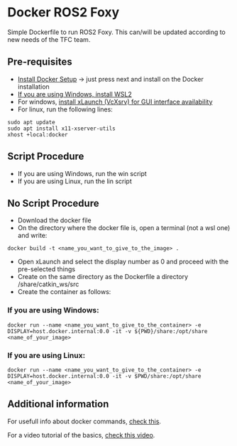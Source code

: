 # Docker ROS2 Foxy

Simple Dockerfile to run ROS2 Foxy. This can/will be updated according to new needs of the TFC team.

## Pre-requisites
* [Install Docker Setup](https://www.docker.com/products/docker-desktop/) -> just press next and install on the Docker installation
* [If you are using Windows, install WSL2](https://learn.microsoft.com/uk-ua/windows/wsl/install) 
* For windows, [install xLaunch (VcXsrv) for GUI interface availability](https://sourceforge.net/projects/vcxsrv/)
* For linux, run the following lines:
```
sudo apt update
sudo apt install x11-xserver-utils
xhost +local:docker
```

## Script Procedure
* If you are using Windows, run the win script
* If you are using Linux, run the lin script

## No Script Procedure
* Download the docker file
* On the directory where the docker file is, open a terminal (not a wsl one) and write:
```
docker build -t <name_you_want_to_give_to_the_image> .
```
* Open xLaunch and select the display number as 0 and proceed with the pre-selected things
* Create on the same directory as the Dockerfile a directory /share/catkin_ws/src
* Create the container as follows:

### If you are using Windows:
```
docker run --name <name_you_want_to_give_to_the_container> -e DISPLAY=host.docker.internal:0.0 -it -v ${PWD}/share:/opt/share <name_of_your_image>
```

### If you are using Linux:
```
docker run --name <name_you_want_to_give_to_the_container> -e DISPLAY=host.docker.internal:0.0 -it -v $PWD/share:/opt/share <name_of_your_image>
```

## Additional information
For usefull info about docker commands, [check this](https://github.com/noshluk2/ros1_wiki/blob/main/docker/commands.md).

For a video tutorial of the basics, [check this video](https://www.youtube.com/watch?v=qWuudNxFGOQ&t=365s).
